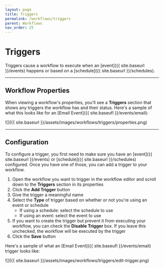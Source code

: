 ```yaml
---
layout: page
title: Triggers
permalink: /workflows/triggers
parent: Workflows
nav_order: 25
---
```


# Triggers
Triggers cause a workflow to execute when an [event]({{ site.baseurl }}/events) happens or based on a [schedule]({{ site.baseurl }}/schedules).

---

## Workflow Properties
When viewing a workflow's properties, you'll see a **Triggers** section that shows any triggers the workflow has and their status. Here's a sample of what this looks like for an [Email Event]({{ site.baseufl }}/events/email):

![]({{ site.baseurl }}/assets/images/workflows/triggers/properties.png)

---

## Configuration
To configure a trigger, you first need to make sure you have an [event]({{ site.baseurl }}/events) or [schedule]({{ site.baseurl }}/schedules) configured. Once you have one of those, you can add a trigger to your workflow.

1. Open the workflow you want to trigger in the workflow editor and scroll down to the **Triggers** section in its properties
1. Click the **Add Trigger** button
1. Give the trigger a meaningful name
1. Select the **Type** of trigger based on whether or not you're using an event or schedule
	* If using a schedule: select the schedule to use
	* If using an event: select the event to use
1. If you want to create the trigger but prevent it from executing your workflow, you can check the **Disable Trigger** box. If you leave this unchecked, the workflow will be executed by the trigger
1. Click the **Save** button

Here's a sample of what an [Email Event]({{ site.baseufl }}/events/email) trigger looks like:

![]({{ site.baseurl }}/assets/images/workflows/triggers/edit-trigger.png)